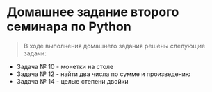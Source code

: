 # Домашнее задание второго семинара по Python
> В ходе выполнения домашнего задания решены следующие задачи:
* Задача № 10 - монетки на столе
* Задача № 12 - найти два числа по сумме и произведению
* Задача № 14 - целые степени двойки
